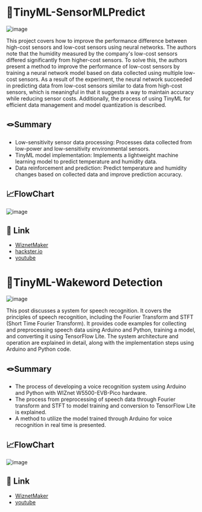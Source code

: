# 📌TinyML-SensorMLPredict


![image](https://github.com/WzAcorn/TinyML-HygroPredict/assets/77008882/1ab07dca-223d-4527-aa2b-396b01b5bce7)


This project covers how to improve the performance difference between high-cost sensors and low-cost sensors using neural networks. The authors note that the humidity measured by the company's low-cost sensors differed significantly from higher-cost sensors. To solve this, the authors present a method to improve the performance of low-cost sensors by training a neural network model based on data collected using multiple low-cost sensors. As a result of the experiment, the neural network succeeded in predicting data from low-cost sensors similar to data from high-cost sensors, which is meaningful in that it suggests a way to maintain accuracy while reducing sensor costs. Additionally, the process of using TinyML for efficient data management and model quantization is described.


## 🪢Summary
- Low-sensitivity sensor data processing: Processes data collected from low-power and low-sensitivity environmental sensors.
- TinyML model implementation: Implements a lightweight machine learning model to predict temperature and humidity data.
- Data reinforcement and prediction: Predict temperature and humidity changes based on collected data and improve prediction accuracy.



## 📈FlowChart
![image](https://github.com/WzAcorn/TinyML-HygroPredict/assets/77008882/280a5b1c-7db5-4781-9c67-7eb634ab9a7c)


## 🔗 Link
- [WiznetMaker](https://maker.wiznet.io/Acorn_/projects/tinyml%2Dhygropredict%2D1%2Ddata%2Dvisualization%2Dand%2Dvalidation/)
- [hackster.io](https://www.hackster.io/dbsghd3820/tinyml-using-low-sensitivity-sensor-to-predict-high-per-f9154f)
- [youtube](https://www.youtube.com/watch?v=K8MrS-Cnfuw)



# 📌TinyML-Wakeword Detection

![image](https://github.com/wiznetmaker/TinyML-WIZProduct/assets/77008882/74ca1313-b877-4678-804b-25a62843c05f)

This post discusses a system for speech recognition. It covers the principles of speech recognition, including the Fourier Transform and STFT (Short Time Fourier Transform). It provides code examples for collecting and preprocessing speech data using Arduino and Python, training a model, and converting it using TensorFlow Lite. The system architecture and operation are explained in detail, along with the implementation steps using Arduino and Python code.

## 🪢Summary
 - The process of developing a voice recognition system using Arduino and Python with WIZnet W5500-EVB-Pico hardware. 
 - The process from preprocessing of speech data through Fourier transform and STFT to model training and conversion to TensorFlow Lite is explained. 
 - A method to utilize the model trained through Arduino for voice recognition in real time is presented.


## 📈FlowChart
![image](https://github.com/WzAcorn/TinyML-WZProject/assets/77008882/b4189976-4f13-40cc-8112-17111b62faf6)


## 🔗 Link
 - [WiznetMaker](https://maker.wiznet.io/Acorn_/projects/tinyml%2Dwakeword%2Ddetection/?serob=rd&serterm=month)
 - [youtube](https://www.youtube.com/shorts/CfJKs5EapFk)


